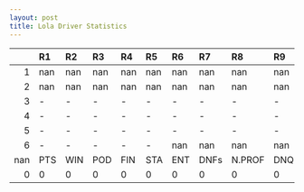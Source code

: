 ```yaml
---
layout: post 
title: Lola Driver Statistics
--- 
```


|     | R1   | R2   | R3   | R4   | R5   | R6   | R7   | R8     | R9   | R10   | R11   | R12   | Points   | Pos   |
|----:|:-----|:-----|:-----|:-----|:-----|:-----|:-----|:-------|:-----|:------|:------|:------|:---------|:------|
|   1 | nan  | nan  | nan  | nan  | nan  | nan  | nan  | nan    | nan  | nan   | nan   | nan   | nan      | nan   |
|   2 | nan  | nan  | nan  | nan  | nan  | nan  | nan  | nan    | nan  | nan   | nan   | nan   | nan      | nan   |
|   3 | -    | -    | -    | -    | -    | -    | -    | -      | -    | -     | -     | -     | 6.0      | 21.0  |
|   4 | -    | -    | -    | -    | -    | -    | -    | -      | -    | -     | -     | -     | 16.0     | 14.0  |
|   5 | -    | -    | -    | -    | -    | -    | -    | -      | -    | -     | -     | -     | 0.0      | 43.0  |
|   6 | -    | -    | -    | -    | -    | nan  | nan  | nan    | nan  | nan   | nan   | nan   | 0.0      | 48.0  |
| nan | PTS  | WIN  | POD  | FIN  | STA  | ENT  | DNFs | N.PROF | DNQ  | %FIN  | PPR   | BST   | CHA      | RNK   |
|   0 | 0    | 0    | 0    | 0    | 0    | 0    | 0    | 0      | 0    | 0.0   | 0.0   | 0     | 0.0      | 72.0  |